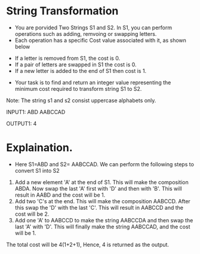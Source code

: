 # String Transformation

- You are porvided Two Strings S1 and S2. In S1, you can perform operations such as adding, remvoing or swapping letters.
- Each operation has a specific Cost value associated with it, as shown below

* If a letter is removed from S1, the cost is 0. 
* If a pair of letters are swapped in S1 the cost is 0.
* If a new letter is added to the end of S1 then cost is 1.

- Your task is to find and return an integer value representing the minimum cost required to transform string S1 to S2.


Note: The string s1 and s2 consist uppercase alphabets only.



INPUT1:
ABD
AABCCAD

OUTPUT1:
4


# Explaination.
- Here S1=ABD and S2= AABCCAD. We can perform the following steps to convert S1 into S2

1. Add a new element 'A' at the end of S1. This will make the composition ABDA. Now swap the last 'A' first with 'D' and then with 'B'. This will result in AABD and the cost will be 1.
2. Add two 'C's at the end. This will make the composition AABCCD. After this swap the 'D' with the last 'C'. This will result in AABCCD and the cost will be 2.
3. Add one 'A' to AABCCD to make the string AABCCDA and then swap the last 'A' with 'D'. This will finally make the string AABCCAD, and the cost will be 1.

The total cost will be 4(1+2+1), Hence, 4 is returned as the output.


